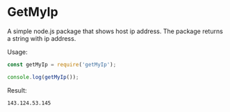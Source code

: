 # GetMyIp

A simple node.js package that shows host ip address.
The package returns a string with ip address. 

Usage:
```javascript
const getMyIp = require('getMyIp');

console.log(getMyIp());
```

Result:
```
143.124.53.145
```